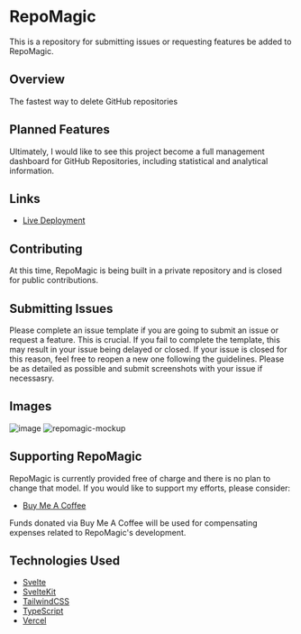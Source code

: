 # RepoMagic
This is a repository for submitting issues or requesting features be added to RepoMagic.

## Overview
The fastest way to delete GitHub repositories

## Planned Features
Ultimately, I would like to see this project become a full management dashboard for GitHub Repositories, including statistical and analytical information.

## Links
- [Live Deployment](https://www.repomagic.com)

## Contributing
At this time, RepoMagic is being built in a private repository and is closed for public contributions.

## Submitting Issues
Please complete an issue template if you are going to submit an issue or request a feature. This is crucial. If you fail to complete the template, this may result in your issue being delayed or closed. If your issue is closed for this reason, feel free to reopen a new one following the guidelines. Please be as detailed as possible and submit screenshots with your issue if necessasry.

## Images
![image](https://user-images.githubusercontent.com/5696449/198862795-d57e14f0-c63a-486b-bedf-24a124187975.png)
![repomagic-mockup](https://user-images.githubusercontent.com/5696449/198862769-932f4690-dc27-4544-9ac9-4988b4f82c2b.jpeg)

## Supporting RepoMagic
RepoMagic is currently provided free of charge and there is no plan to change that model. If you would like to support my efforts, please consider:
- [Buy Me A Coffee](https://www.buymeacoffee.com/obiemunoz)

Funds donated via Buy Me A Coffee will be used for compensating expenses related to RepoMagic's development.

## Technologies Used
- [Svelte](https://www.svelte.dev)
- [SvelteKit](https://kit.svelte.dev)
- [TailwindCSS](https://www.tailwindcss.com)
- [TypeScript](https://www.typescriptlang.org)
- [Vercel](https://www.vercel.com)
